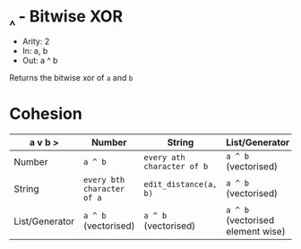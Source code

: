 # `‸` - Bitwise XOR

- Arity: 2
- In: a, b
- Out: a ^ b

Returns the bitwise xor of `a` and `b`

# Cohesion

| a v          b > | Number                     | String                     | List/Generator                    |
|------------------|----------------------------|----------------------------|-----------------------------------|
| Number           | `a ^ b`                    | `every ath character of b` | `a ^ b` (vectorised)              |
| String           | `every bth character of a` | `edit_distance(a, b)`      | `a ^ b` (vectorised)              |
| List/Generator   | `a ^ b` (vectorised)       | `a ^ b` (vectorised)       | `a ^ b` (vectorised element wise) |
